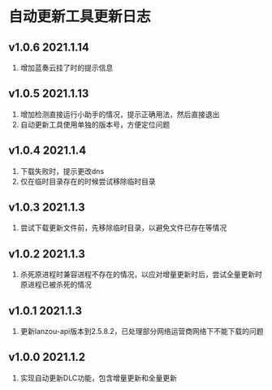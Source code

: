 # 自动更新工具更新日志

## v1.0.6 2021.1.14
1. 增加蓝奏云挂了时的提示信息

## v1.0.5 2021.1.13
1. 增加检测直接运行小助手的情况，提示正确用法，然后直接退出
2. 自动更新工具使用单独的版本号，方便定位问题

## v1.0.4 2021.1.4
1. 下载失败时，提示更改dns
2. 仅在临时目录存在的时候尝试移除临时目录

## v1.0.3 2021.1.3
1. 尝试下载更新文件前，先移除临时目录，以避免文件已存在等情况

## v1.0.2 2021.1.3
1. 杀死原进程时兼容进程不存在的情况，以应对增量更新时后，尝试全量更新时原进程已被杀死的情况

## v1.0.1 2021.1.3
1. 更新lanzou-api版本到2.5.8.2，已处理部分网络运营商网络下不能下载的问题

## v1.0.0 2021.1.2
1. 实现自动更新DLC功能，包含增量更新和全量更新